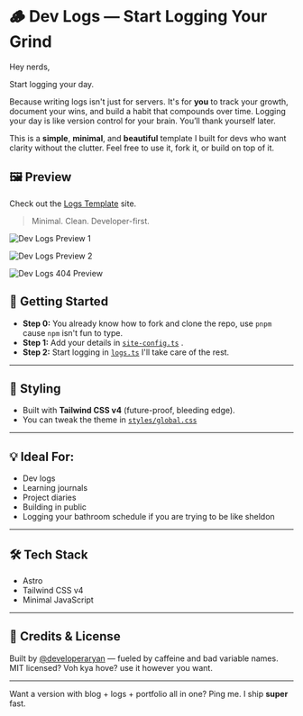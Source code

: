 # 🪵 Dev Logs — Start Logging Your Grind

Hey nerds,

Start logging your day.

Because writing logs isn't just for servers. It's for **you** to track your growth, document your wins, and build a habit that compounds over time. Logging your day is like version control for your brain. You’ll thank yourself later.

This is a **simple**, **minimal**, and **beautiful** template I built for devs who want clarity without the clutter.
Feel free to use it, fork it, or build on top of it.

## 🖼️ Preview

Check out the [Logs Template](https://logs-template.vercel.app/) site.

> Minimal. Clean. Developer-first.

![Dev Logs Preview 1](https://res.cloudinary.com/aryansharma/image/upload/f_auto,q_auto/v1/logs/swappy-20250709-225516_hfbprj)

![Dev Logs Preview 2](https://res.cloudinary.com/aryansharma/image/upload/f_auto,q_auto/v1/logs/swappy-20250709-225349_ywoh5z)

![Dev Logs 404 Preview](https://res.cloudinary.com/aryansharma/image/upload/f_auto,q_auto/v1/logs/swappy-20250709-231226_gfpmnf)

## 🚀 Getting Started

- **Step 0:** You already know how to fork and clone the repo, use `pnpm` cause `npm` isn't fun to type.
- **Step 1:** Add your details in [`site-config.ts`](./src/site-config.ts) .
- **Step 2:** Start logging in [`logs.ts`](./src/logs.ts) I'll take care of the rest.

---

## 🎨 Styling

- Built with **Tailwind CSS v4** (future-proof, bleeding edge).
- You can tweak the theme in [`styles/global.css`](./src/styles/global.css)

---

## 💡 Ideal For:

- Dev logs
- Learning journals
- Project diaries
- Building in public
- Logging your bathroom schedule if you are trying to be like sheldon

---

## 🛠 Tech Stack

- Astro
- Tailwind CSS v4
- Minimal JavaScript

---

## 👑 Credits & License

Built by [@developeraryan](https://developeraryan.in) — fueled by caffeine and bad variable names.
MIT licensed? Voh kya hove? use it however you want.

---

Want a version with blog + logs + portfolio all in one? Ping me. I ship **super** fast.
